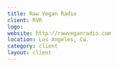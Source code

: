 ```yaml
---
title: Raw Vegan Radio
client: RVR
logo: 
website: http://rawveganradio.com
location: Los Angeles, Ca.
category: client
layout: client
---
```


